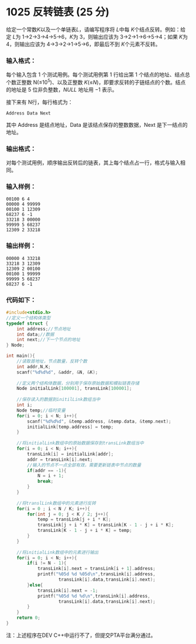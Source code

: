 # 1025 反转链表 (25 分)
给定一个常数$K$以及一个单链表$L$，请编写程序将 $L$中每 $K$个结点反转。例如：给定 $L$为 1→2→3→4→5→6，$K$为 3，则输出应该为 3→2→1→6→5→4；如果 $K$为 4，则输出应该为 4→3→2→1→5→6，即最后不到 $K$个元素不反转。
### 输入格式：
每个输入包含 1 个测试用例。每个测试用例第 1 行给出第 1 个结点的地址、结点总个数正整数 N(≤$10^5$)、以及正整数 $K$(≤$N$)，即要求反转的子链结点的个数。结点的地址是 5 位非负整数，$NULL$ 地址用 −1 表示。

接下来有 N行，每行格式为：
```
Address Data Next
```
其中 Address 是结点地址，Data 是该结点保存的整数数据，Next 是下一结点的地址。
### 输出格式：
对每个测试用例，顺序输出反转后的链表，其上每个结点占一行，格式与输入相同。
### 输入样例：
```
00100 6 4
00000 4 99999
00100 1 12309
68237 6 -1
33218 3 00000
99999 5 68237
12309 2 33218
```
### 输出样例：
```
00000 4 33218
33218 3 12309
12309 2 00100
00100 1 99999
99999 5 68237
68237 6 -1
```
### 代码如下：
```c
#include<stdio.h>
//定义一个结构体类型 
typedef struct {
    int address;//节点地址
    int data;//数据
    int next;//下一个节点的地址 
} Node;

int main(){
    //读取首地址，节点数量，反转个数
    int addr,N,K;
    scanf("%d%d%d", &addr, &N, &K);
    
    //定义两个结构体数据，分别用于保存原始数据和模拟链表存储 
    Node initialLink[100001], transLink[100001];
    
    //保存读入的数据到initilLink数组当中 
    int i;
    Node temp;//临时变量 
    for(i = 0; i < N; i++){
        scanf("%d%d%d", &temp.address, &temp.data, &temp.next);
        initialLink[temp.address] = temp; 
    } 
    
    //将initialLink数组中的原始数据保存到transLink数组当中
    for(i = 0; i < N; i++){
        transLink[i] = initialLink[addr];
        addr = transLink[i].next;
        //输入的节点不一点全部有效，需要更新链表中节点的数量
        if(addr == -1){
            N = i + 1;
            break;
        } 
    } 
    
    //将translLink数组中的元素进行反转
    for(i = 0 ; i < N / K; i++){
        for(int j = 0; j < K / 2; j++){
            temp = transLink[j + i * K];
            transLink[j + i * K] = transLink[K - 1 - j + i * K];
            transLink[K - 1 - j + i * K] = temp;     
        }
    } 
    
    //将initialLink数组中的元素进行输出 
    for(i = 0; i < N; i++){
        if(i != N - 1){
            transLink[i].next = transLink[i + 1].address;
            printf("%05d %d %05d\n",transLink[i].address,
                    transLink[i].data,transLink[i].next);
        }else{
            transLink[i].next = -1;
            printf("%05d %d %d\n",transLink[i].address,
                    transLink[i].data,transLink[i].next);
        }
    }
    return 0;
}
```
注：上述程序在DEV C++中运行不了，但提交PTA平台满分通过。
